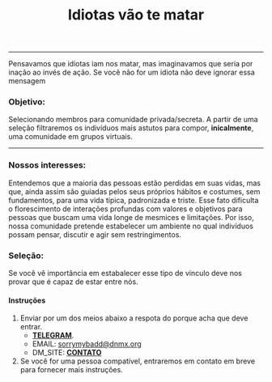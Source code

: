 ﻿---
layout: post
title: Idiotas vão te matar
categories: [explodir, vilac]
permalink: /vilac

---
 <meta charset="utf-8" />
 <meta content='text/html; charset=utf-8' http-equiv='Content-Type'>
 
<!-- Google tag (gtag.js) -->
<script async src="https://www.googletagmanager.com/gtag/js?id=G-05GCRWLK2E"></script>
<script>
  window.dataLayer = window.dataLayer || [];
  function gtag(){dataLayer.push(arguments);}
  gtag('js', new Date());

  gtag('config', 'G-05GCRWLK2E');
</script>

<hr>

Pensavamos que idiotas iam nos matar, mas imaginavamos que seria por inação ao invés de ação. Se você não for um idiota não deve ignorar essa mensagem



### Objetivo:

Selecionando membros para comunidade privada/secreta. A partir 
de uma seleção filtraremos os indivíduos mais astutos para compor, **inicalmente**, uma comunidade
em grupos virtuais.
<hr>

### Nossos interesses:
Entendemos que a maioria das pessoas estão perdidas em suas vidas, mas que, ainda assim são guiadas pelos seus próprios hábitos e costumes, sem fundamentos, para uma vida típica, padronizada e triste. Esse fato dificulta o florescimento de interações profundas com valores e objetivos para pessoas que buscam uma vida longe de mesmices e limitações. Por isso, nossa comunidade pretende estabelecer um ambiente no qual indivíduos possam pensar, discutir e agir sem restringimentos. 

### Seleção:
Se você vê importância em estabalecer esse tipo de vínculo deve nos 
provar que é capaz de estar entre nós.

#### Instruções 
1. Enviar por um dos meios abaixo a respota do porque acha que deve entrar.
    - **[TELEGRAM](https://t.me/zorpy)**.
    - EMAIL: sorrymybadd@dnmx.org
    - DM_SITE: **[CONTATO](/contato)**
 2. Se você for uma pessoa compatível, entraremos em contato em breve para fornecer mais instruções.




